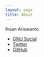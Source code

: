 ```yaml
---
layout: page
title: About
---
```


Ihsan Ariswanto

* [GNU Social](https://quitter.se/ihsan)
* [Twitter](https://twitter.com/IhsanAriswanto)
* [GitHub](https://github.com/ariswanto)
